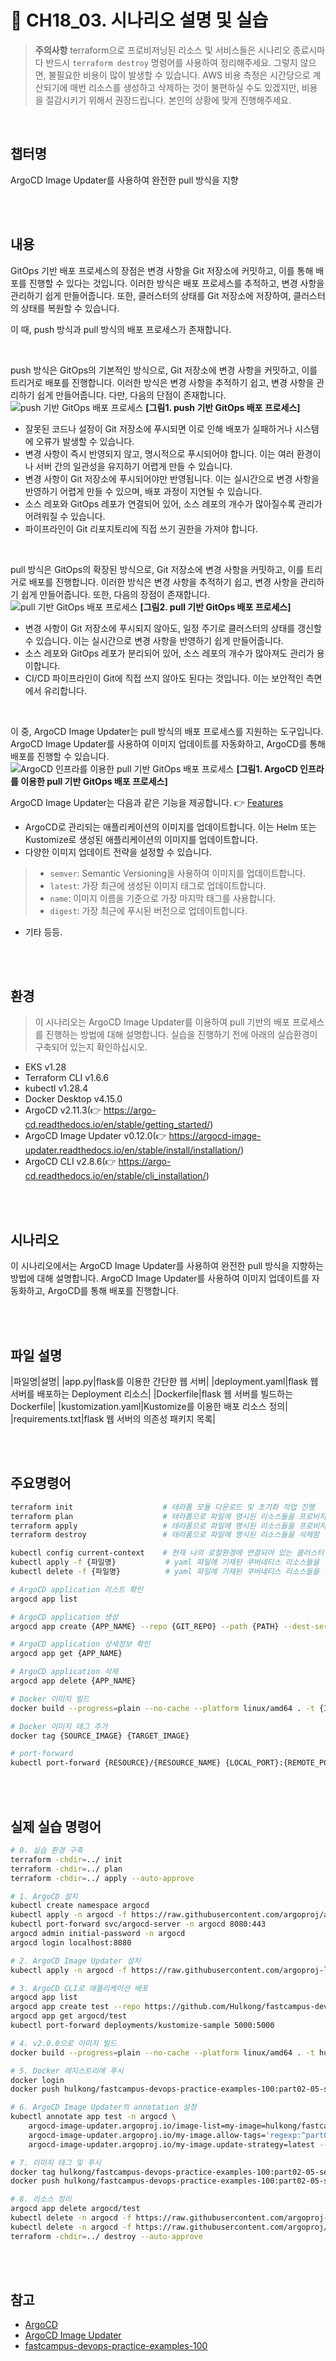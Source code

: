 # 🚀 CH18_03. 시나리오 설명 및 실습
> **주의사항**
terraform으로 프로비저닝된 리소스 및 서비스들은 시나리오 종료시마다 반드시 `terraform destroy` 명령어를 사용하여 정리해주세요. 그렇지 않으면, 불필요한 비용이 많이 발생할 수 있습니다. AWS 비용 측정은 시간당으로 계산되기에 매번 리소스를 생성하고 삭제하는 것이 불편하실 수도 있겠지만, 비용을 절감시키기 위해서 권장드립니다. 본인의 상황에 맞게 진행해주세요.

<br>

## 챕터명

ArgoCD Image Updater를 사용하여 완전한 pull 방식을 지향

<br><br>

## 내용

GitOps 기반 배포 프로세스의 장점은 변경 사항을 Git 저장소에 커밋하고, 이를 통해 배포를 진행할 수 있다는 것입니다. 이러한 방식은 배포 프로세스를 추적하고, 변경 사항을 관리하기 쉽게 만들어줍니다. 또한, 클러스터의 상태를 Git 저장소에 저장하여, 클러스터의 상태를 복원할 수 있습니다.

이 때, push 방식과 pull 방식의 배포 프로세스가 존재합니다.

<br>

push 방식은 GitOps의 기본적인 방식으로, Git 저장소에 변경 사항을 커밋하고, 이를 트리거로 배포를 진행합니다. 이러한 방식은 변경 사항을 추적하기 쉽고, 변경 사항을 관리하기 쉽게 만들어줍니다. 다만, 다음의 단점이 존재합니다.
![push 기반 GitOps 배포 프로세스](../../images/02-05-01-image.png)
**[그림1. push 기반 GitOps 배포 프로세스]**

- 잘못된 코드나 설정이 Git 저장소에 푸시되면 이로 인해 배포가 실패하거나 시스템에 오류가 발생할 수 있습니다.
- 변경 사항이 즉시 반영되지 않고, 명시적으로 푸시되어야 합니다. 이는 여러 환경이나 서버 간의 일관성을 유지하기 어렵게 만들 수 있습니다.
- 변경 사항이 Git 저장소에 푸시되어야만 반영됩니다. 이는 실시간으로 변경 사항을 반영하기 어렵게 만들 수 있으며, 배포 과정이 지연될 수 있습니다.
- 소스 레포와 GitOps 레포가 연결되어 있어, 소스 레포의 개수가 많아질수록 관리가 어려워질 수 있습니다.
- 파이프라인이 Git 리포지토리에 직접 쓰기 권한을 가져야 합니다.

<br>

pull 방식은 GitOps의 확장된 방식으로, Git 저장소에 변경 사항을 커밋하고, 이를 트리거로 배포를 진행합니다. 이러한 방식은 변경 사항을 추적하기 쉽고, 변경 사항을 관리하기 쉽게 만들어줍니다. 또한, 다음의 장점이 존재합니다.
![pull 기반 GitOps 배포 프로세스](../../images/02-05-02-image.png)
**[그림2. pull 기반 GitOps 배포 프로세스]**

- 변경 사항이 Git 저장소에 푸시되지 않아도, 일정 주기로 클러스터의 상태를 갱신할 수 있습니다. 이는 실시간으로 변경 사항을 반영하기 쉽게 만들어줍니다.
- 소스 레포와 GitOps 레포가 분리되어 있어, 소스 레포의 개수가 많아져도 관리가 용이합니다.
- CI/CD 파이프라인이 Git에 직접 쓰지 않아도 된다는 것입니다. 이는 보안적인 측면에서 유리합니다.

<br>

이 중, ArgoCD Image Updater는 pull 방식의 배포 프로세스를 지원하는 도구입니다. ArgoCD Image Updater를 사용하여 이미지 업데이트를 자동화하고, ArgoCD를 통해 배포를 진행할 수 있습니다.
![ArgoCD 인프라를 이용한 pull 기반 GitOps 배포 프로세스](../../images/02-05-03-image.png)
**[그림1. ArgoCD 인프라를 이용한 pull 기반 GitOps 배포 프로세스]**

ArgoCD Image Updater는 다음과 같은 기능을 제공합니다. 👉 [Features](https://argocd-image-updater.readthedocs.io/en/stable/#features)
- ArgoCD로 관리되는 애플리케이션의 이미지를 업데이트합니다. 이는 Helm 또는 Kustomize로 생성된 애플리케이션의 이미지를 업데이트합니다.
- 다양한 이미지 업데이트 전략을 설정할 수 있습니다.
> - `semver`: Semantic Versioning을 사용하여 이미지를 업데이트합니다.
> - `latest`: 가장 최근에 생성된 이미지 태그로 업데이트합니다.
> - `name`: 이미지 이름을 기준으로 가장 마지막 태그를 사용합니다.
> - `digest`: 가장 최근에 푸시된 버전으로 업데이트합니다.  
- 기타 등등.

<br><br>

## 환경

> 이 시나리오는 ArgoCD Image Updater를 이용하여 pull 기반의 배포 프로세스를 진행하는 방법에 대해 설명합니다. 실습을 진행하기 전에 아래의 실습환경이 구축되어 있는지 확인하십시오.

- EKS v1.28
- Terraform CLI v1.6.6
- kubectl v1.28.4
- Docker Desktop v4.15.0
- ArgoCD v2.11.3(👉 https://argo-cd.readthedocs.io/en/stable/getting_started/)
- ArgoCD Image Updater v0.12.0(👉 https://argocd-image-updater.readthedocs.io/en/stable/install/installation/)
- ArgoCD CLI v2.8.6(👉 https://argo-cd.readthedocs.io/en/stable/cli_installation/)

<br><br>

## 시나리오

이 시나리오에서는 ArgoCD Image Updater를 사용하여 완전한 pull 방식을 지향하는 방법에 대해 설명합니다. ArgoCD Image Updater를 사용하여 이미지 업데이트를 자동화하고, ArgoCD를 통해 배포를 진행합니다.

<br><br>

## 파일 설명
|파일명|설명|
|app.py|flask를 이용한 간단한 웹 서버|
|deployment.yaml|flask 웹 서버를 배포하는 Deployment 리소스|
|Dockerfile|flask 웹 서버를 빌드하는 Dockerfile|
|kustomization.yaml|Kustomize를 이용한 배포 리소스 정의|
|requirements.txt|flask 웹 서버의 의존성 패키지 목록|

<br><br>

## 주요명령어

```bash
terraform init                    # 테라폼 모듈 다운로드 및 초기화 작업 진행
terraform plan                    # 테라폼으로 파일에 명시된 리소스들을 프로비저닝 하기 전 확인단계
terraform apply                   # 테라폼으로 파일에 명시된 리소스들을 프로비저닝
terraform destroy                 # 테라폼으로 파일에 명시된 리소스들을 삭제함

kubectl config current-context    # 현재 나의 로컬환경에 연결되어 있는 클러스터 확인
kubectl apply -f {파일명}           # yaml 파일에 기재된 쿠버네티스 리소스들을 생성
kubectl delete -f {파일명}          # yaml 파일에 기재된 쿠버네티스 리소스들을 삭제

# ArgoCD application 리스트 확인
argocd app list

# ArgoCD application 생성
argocd app create {APP_NAME} --repo {GIT_REPO} --path {PATH} --dest-server {DEST_SERVER} --dest-namespace {DEST_NAMESPACE} 

# ArgoCD application 상세정보 확인
argocd app get {APP_NAME}

# ArgoCD application 삭제
argocd app delete {APP_NAME}

# Docker 이미지 빌드
docker build --progress=plain --no-cache --platform linux/amd64 . -t {IMAGE_NAME} -f {DOCKERFILE}

# Docker 이미지 태그 추가
docker tag {SOURCE_IMAGE} {TARGET_IMAGE}

# port-forward
kubectl port-forward {RESOURCE}/{RESOURCE_NAME} {LOCAL_PORT}:{REMOTE_PORT}
```

<br><br>

## 실제 실습 명령어

```bash
# 0. 실습 환경 구축
terraform -chdir=../ init
terraform -chdir=../ plan
terraform -chdir=../ apply --auto-approve

# 1. ArgoCD 설치
kubectl create namespace argocd
kubectl apply -n argocd -f https://raw.githubusercontent.com/argoproj/argo-cd/stable/manifests/install.yaml
kubectl port-forward svc/argocd-server -n argocd 8080:443
argocd admin initial-password -n argocd
argocd login localhost:8080

# 2. ArgoCD Image Updater 설치
kubectl apply -n argocd -f https://raw.githubusercontent.com/argoproj-labs/argocd-image-updater/stable/manifests/install.yaml

# 3. ArgoCD CLI로 애플리케이션 배포
argocd app list
argocd app create test --repo https://github.com/Hulkong/fastcampus-devops-practice-examples-100.git --path '02-강의준비/05-senario' --dest-server https://kubernetes.default.svc --dest-namespace default --sync-policy auto
argocd app get argocd/test
kubectl port-forward deployments/kustomize-sample 5000:5000

# 4. v2.0.0으로 이미지 빌드
docker build --progress=plain --no-cache --platform linux/amd64 . -t hulkong/fastcampus-devops-practice-examples-100:part02-05-senario-v2.0.0 -f Dockerfile

# 5. Docker 레지스트리에 푸시
docker login 
docker push hulkong/fastcampus-devops-practice-examples-100:part02-05-senario-v2.0.0

# 6. ArgoCD Image Updater의 annotation 설정
kubectl annotate app test -n argocd \
    argocd-image-updater.argoproj.io/image-list=my-image=hulkong/fastcampus-devops-practice-examples-100 \
    argocd-image-updater.argoproj.io/my-image.allow-tags='regexp:^part02-05-senario-v\d+\.\d+\.\d+$' \
    argocd-image-updater.argoproj.io/my-image.update-strategy=latest --overwrite

# 7. 이미지 태그 및 푸시
docker tag hulkong/fastcampus-devops-practice-examples-100:part02-05-senario-v2.0.0 hulkong/fastcampus-devops-practice-examples-100:part02-05-senario-v2.0.1
docker push hulkong/fastcampus-devops-practice-examples-100:part02-05-senario-v2.0.1

# 8. 리소스 정리 
argocd app delete argocd/test
kubectl delete -n argocd -f https://raw.githubusercontent.com/argoproj-labs/argocd-image-updater/stable/manifests/install.yaml
kubectl delete -n argocd -f https://raw.githubusercontent.com/argoproj/argo-cd/stable/manifests/install.yaml
terraform -chdir=../ destroy --auto-approve
```

<br><br>

## 참고

- [ArgoCD](https://argo-cd.readthedocs.io/en/stable/)
- [ArgoCD Image Updater](https://argocd-image-updater.readthedocs.io/en/stable/)
- [fastcampus-devops-practice-examples-100](https://hub.docker.com/repository/docker/hulkong/fastcampus-devops-practice-examples-100)